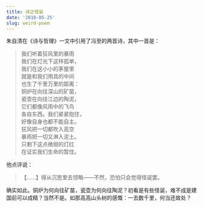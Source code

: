```yaml
---
title: 诗之怪诞
date: '2018-05-25'
slug: weird-poem
---
```


朱自清在《诗与哲理》一文中引用了冯至的两首诗，其中一首是：

> 我们听着狂风里的暴雨  
我们在灯光下这样孤单，  
我们在这小小的茅屋里  
就是和我们用具的中间  
也生了千里万里的距离：  
铜炉在向往深山的矿苗，  
瓷壶在向往江边的陶泥，  
它们都像风雨中的飞鸟  
各自东西。我们紧紧抱住，  
好像自身也都不能自主。  
狂风把一切都吹入高空  
暴雨把一切又淋入泥土。  
只剩下这点微弱的灯红  
在证实我们生命的暂住。

他点评说：

> 【……】得从沉思里去领略——不然，恐怕只会觉得怪诞罢。

确实如此。铜炉为何向往矿苗，瓷壶为何向往陶泥？初看是有些怪诞，难不成是建国前可以成精？当然不是。如那高高山头树的感慨：一去数千里，何当还故处？
